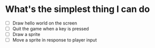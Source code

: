 # What's the simplest thing I can do
- [ ] Draw hello world on the screen
- [ ] Quit the game when a key is pressed
- [ ] Draw a sprite
- [ ] Move a sprite in response to player input